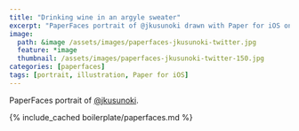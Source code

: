 ```yaml
---
title: "Drinking wine in an argyle sweater"
excerpt: "PaperFaces portrait of @jkusunoki drawn with Paper for iOS on an iPad."
image: 
  path: &image /assets/images/paperfaces-jkusunoki-twitter.jpg 
  feature: *image
  thumbnail: /assets/images/paperfaces-jkusunoki-twitter-150.jpg
categories: [paperfaces]
tags: [portrait, illustration, Paper for iOS]
---
```


PaperFaces portrait of [@jkusunoki](https://twitter.com/jkusunoki).

{% include_cached boilerplate/paperfaces.md %}
